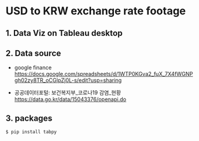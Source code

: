 # USD to KRW exchange rate footage


## 1. Data Viz on Tableau desktop


## 2. Data source

- google finance
https://docs.google.com/spreadsheets/d/1WTP0KGva2_fuX_7X4fWGNPgh02zy8TR_oCGlpZj0L-s/edit?usp=sharing

- 공공데이터포털: 보건복지부_코로나19 감염_현황
https://data.go.kr/data/15043376/openapi.do


## 3. packages
    
    $ pip install tabpy